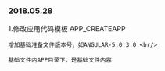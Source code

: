 ### 2018.05.28 <br/>

1.修改应用代码模板 APP_CREATEAPP <br/>

    增加基础准备文件版本号，如ANGULAR-5.0.3.0 <br/>
    
    基础文件内APP目录下，是基础文件内容
